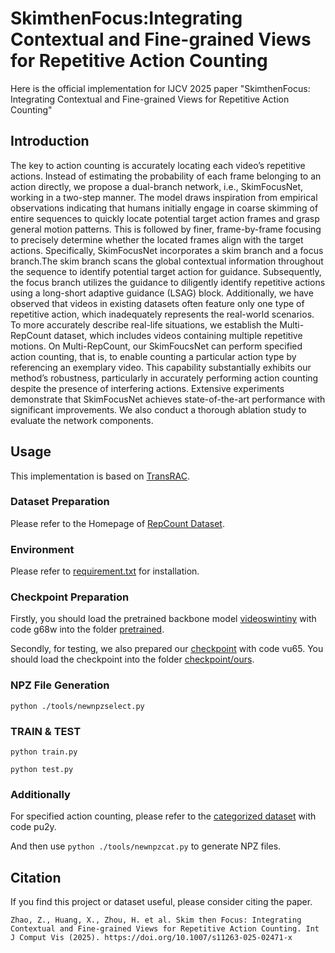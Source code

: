 #  SkimthenFocus:Integrating Contextual and Fine-grained Views for Repetitive Action Counting

Here is the official implementation for IJCV 2025 paper "SkimthenFocus: Integrating Contextual and Fine-grained Views for Repetitive Action Counting" 

## Introduction

 The key to action counting is accurately locating each video’s repetitive actions. Instead of estimating the probability of
 each frame belonging to an action directly, we propose a dual-branch network, i.e., SkimFocusNet, working in a two-step
 manner. The model draws inspiration from empirical observations indicating that humans initially engage in coarse skimming
 of entire sequences to quickly locate potential target action frames and grasp general motion patterns. This is followed by
 finer, frame-by-frame focusing to precisely determine whether the located frames align with the target actions. Specifically,
 SkimFocusNet incorporates a skim branch and a focus branch.The skim branch scans the global contextual information
 throughout the sequence to identify potential target action for guidance. Subsequently, the focus branch utilizes the guidance
 to diligently identify repetitive actions using a long-short adaptive guidance (LSAG) block. Additionally, we have observed
 that videos in existing datasets often feature only one type of repetitive action, which inadequately represents the real-world
 scenarios. To more accurately describe real-life situations, we establish the Multi-RepCount dataset, which includes videos
 containing multiple repetitive motions. On Multi-RepCount, our SkimFoucsNet can perform specified action counting, that
 is, to enable counting a particular action type by referencing an exemplary video. This capability substantially exhibits
 our method’s robustness, particularly in accurately performing action counting despite the presence of interfering actions.
 Extensive experiments demonstrate that SkimFocusNet achieves state-of-the-art performance with significant improvements. We also conduct a thorough ablation study to evaluate the network components. 

## Usage
This implementation is based on [TransRAC](https://github.com/SvipRepetitionCounting/TransRAC).
### Dataset Preparation
Please refer to the Homepage of [RepCount Dataset](https://svip-lab.github.io/dataset/RepCount_dataset.html). 

### Environment
Please refer to [requirement.txt](https://github.com/isotopezzq/SkimFocusNet/blob/main/requirement.txt) for installation.

### Checkpoint Preparation
Firstly, you should load the pretrained backbone model [videoswintiny](https://pan.baidu.com/s/1L5nIYyTIccDdk1troYzdSQ) with code g68w into the folder [pretrained](https://github.com/isotopezzq/SkimFocusNet/blob/main/pretrained).

Secondly, for testing, we also prepared our [checkpoint](https://pan.baidu.com/s/1Y-vcwsuT05byPD1wWBJfOg) with code vu65. You should load the checkpoint into the folder [checkpoint/ours](https://github.com/isotopezzq/SkimFocusNet/blob/main/checkpoint/ours).
### NPZ File Generation
` python ./tools/newnpzselect.py `

### TRAIN & TEST
` python train.py `

` python test.py `

### Additionally
For specified action counting, please refer to the [categorized dataset](https://pan.baidu.com/s/1N2ac32rRGmZrbYtybxcAJQ) with code pu2y.

And then use ` python ./tools/newnpzcat.py ` to generate NPZ files.
## Citation 
If you find this project or dataset useful, please consider citing the paper.
```
Zhao, Z., Huang, X., Zhou, H. et al. Skim then Focus: Integrating Contextual and Fine-grained Views for Repetitive Action Counting. Int J Comput Vis (2025). https://doi.org/10.1007/s11263-025-02471-x
```
